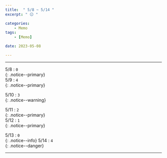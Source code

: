 ```yaml
---
title:  " 5/8 ~ 5/14 "
excerpt: " 😐 "

categories:
    - Memo
tags:
    - [Memo]

date: 2023-05-08

---
```

- - -
<!-- 약 -->

5/8 : `0`   
{: .notice--primary}  
5/9 : `4`   
{: .notice--primary}  

5/10 : `3`   
{: .notice--warning}  

5/11 : `2`   
{: .notice--primary}  
5/12 : `1`  
{: .notice--primary} 


5/13 : `0`      
{: .notice--info} 
5/14 : `4`   
{: .notice--danger}  


<!-- {: .notice}
{: .notice--primary}
{: .notice--info}
{: .notice--warning}
{: .notice--success}
{: .notice--danger} 
😄 😐 🙁 😡
-->
- - -